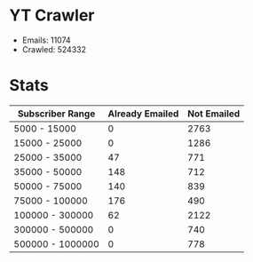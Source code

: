 # YT Crawler
- Emails: 11074
- Crawled: 524332

# Stats
| Subscriber Range  | Already Emailed | Not Emailed |
|-------|-------|-------|
| 5000 - 15000 | 0 | 2763 |
| 15000 - 25000 | 0 | 1286 |
| 25000 - 35000 | 47 | 771 |
| 35000 - 50000 | 148 | 712 |
| 50000 - 75000 | 140 | 839 |
| 75000 - 100000 | 176 | 490 |
| 100000 - 300000 | 62 | 2122 |
| 300000 - 500000 | 0 | 740 |
| 500000 - 1000000 | 0 | 778 |
